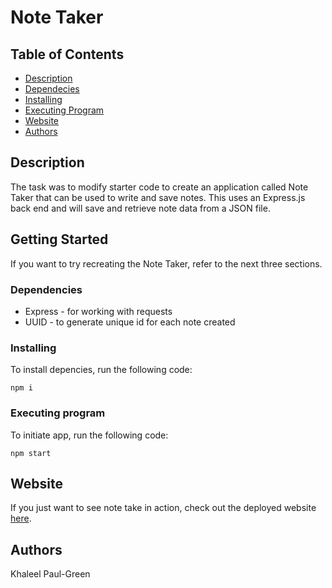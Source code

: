 # Note Taker

## Table of Contents

* [Description](#Description)
* [Dependecies](#Dependencies)
* [Installing](#Installing)
* [Executing Program](#Executing-program)
* [Website](#Website)
* [Authors](#Authors)

## Description

The task was to modify starter code to create an application called Note Taker that can be used to write and save notes. This uses an Express.js back end and 
will save and retrieve note data from a JSON file.

## Getting Started

If you want to try recreating the Note Taker, refer to the next three sections.

### Dependencies

* Express - for working with requests
* UUID - to generate unique id for each note created

### Installing

To install depencies, run the following code:
```
npm i 
```

### Executing program

To initiate app, run the following code:
```
npm start
```

## Website

If you just want to see note take in action, check out the deployed website [here](https://youtu.be/uBVId_s-kL0).

## Authors

Khaleel Paul-Green

